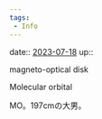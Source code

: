 ```yaml
---
tags:
 - Info
---
```


date:: [2023-07-18](/Daily_Note/2023-07-18.md)
up:: 

magneto-optical disk

Molecular orbital

MO。197cmの大男。